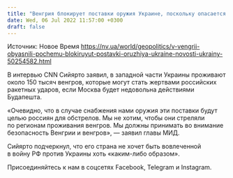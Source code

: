 ```yaml
---
title: "Венгрия блокирует поставки оружия Украине, поскольку опасается обстрелов венгров в Закарпатье — Сийярто"
date: Wed, 06 Jul 2022 11:57:00 +0300
draft: false
---
```

Источник: Новое Время https://nv.ua/world/geopolitics/v-vengrii-obyasnili-pochemu-blokiruyut-postavki-oruzhiya-ukraine-novosti-ukrainy-50254582.html


В интервью CNN Сийярто заявил, в западной части Украины проживают около 150 тысяч венгров, которые могут стать жертвами российских ракетных ударов, если Москва будет недовольна действиями Будапешта.

«Очевидно, что в случае снабжения нами оружия эти поставки будут целью россиян для обстрелов. Мы не хотим, чтобы они стреляли по регионам проживания венгров. Мы должны принимать во внимание безопасность Венгрии и венгров», — заявил главы МИД.

Сийярто подчеркнул, что его страна не хочет быть вовлеченной в войну РФ против Украины хоть «каким-либо образом».

Присоединяйтесь к нам в соцсетях Facebook, Telegram и Instagram.

